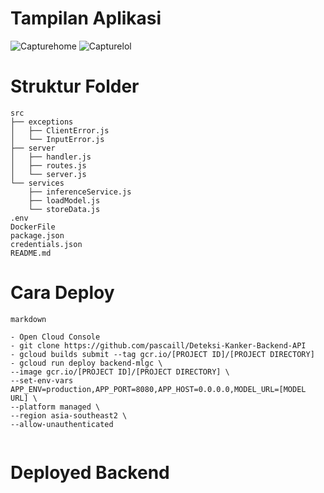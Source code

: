 # Tampilan Aplikasi 
![Capturehome](https://raw.githubusercontent.com/pascaill/Deteksi-Kanker-Backend-API/master/Capturehome.PNG)
![Capturelol](https://raw.githubusercontent.com/pascaill/Deteksi-Kanker-Backend-API/master/Capturelol.PNG)

# Struktur Folder

```
src
├── exceptions
│   ├── ClientError.js
│   └── InputError.js
├── server
│   ├── handler.js
│   ├── routes.js
│   └── server.js
└── services
    ├── inferenceService.js
    ├── loadModel.js
    └── storeData.js
.env
DockerFile
package.json
credentials.json
README.md

```


# Cara Deploy

```
markdown

- Open Cloud Console
- git clone https://github.com/pascaill/Deteksi-Kanker-Backend-API
- gcloud builds submit --tag gcr.io/[PROJECT ID]/[PROJECT DIRECTORY]
- gcloud run deploy backend-mlgc \
--image gcr.io/[PROJECT ID]/[PROJECT DIRECTORY] \
--set-env-vars APP_ENV=production,APP_PORT=8080,APP_HOST=0.0.0.0,MODEL_URL=[MODEL URL] \
--platform managed \
--region asia-southeast2 \
--allow-unauthenticated
  
```

# Deployed Backend 

